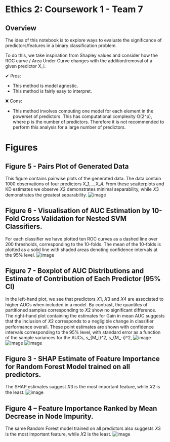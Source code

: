 # Ethics 2: Coursework 1 - Team 7

## Overview
The idea of this notebook is to explore ways to evaluate the significance of predictors/features in a binary classification problem.

To do this, we take inspiration from Shapley values and consider how the ROC curve / Area Under Curve changes with the addition/removal of a given predictor X_i.

✔ Pros:
* This method is model agnostic.
* This method is fairly easy to interpret.

❌ Cons:
* This method involves computing one model for each element in the powerset of predictors. This has computational complexity O(2^p), where p is the number of predictors. Therefore it is not recommended to perform this analysis for a large number of predictors.


# Figures
## Figure 5 - Pairs Plot of Generated Data 
This figure contains pairwise plots of the generated data. The data contain 1000 observations of four predictors X_1,...,X_4. From these scatterplots and KD estimates we observe 𝑋2 demonstrates minimal separability, while 𝑋3 demonstrates the greatest separability.
![image](https://user-images.githubusercontent.com/79708390/170829876-2c11cbea-6b3b-4b30-9a2d-6bcc6d5b00bc.png)

## Figure 6 - Visualisation of AUC Estimation by 10-Fold Cross Validation for Nested SVM Classifiers.
For each classifier we have plotted ten ROC curves as a dashed line over 200 thresholds, corresponding to the 10-folds. The mean of the 10-folds is plotted as a solid line with shaded areas denoting confidence intervals at the 95% level.
![image](https://user-images.githubusercontent.com/79708390/170829934-002e90f0-3bb2-4071-8b54-85399a63774d.png)

## Figure 7 - Boxplot of AUC Distributions and Estimate of Contribution of Each Predictor (95% CI)
In the left-hand plot, we see that predictors 𝑋1, 𝑋3 and 𝑋4 are associated to higher AUCs when included in a model. By contrast, the quantiles of partitioned samples corresponding to 𝑋2 show no significant difference. The right-hand plot containing the estimates for Gain in mean AUC suggests that the inclusion of 𝑋2 corresponds to a negligible change in classifier performance overall. These point estimates are shown with confidence intervals corresponding to the 95% level, with standard error as a function of the sample variances for the AUCs, s_{M_i}^2, s_{M_-i}^2,
![image](https://user-images.githubusercontent.com/79708390/170830170-1d7685ca-712c-4a04-8491-d4ad91dee9ab.png)
![image](https://user-images.githubusercontent.com/79708390/170829881-dc946e4d-ad3e-44c4-a78a-f2d5fda961f3.png)
![image](https://user-images.githubusercontent.com/79708390/170829887-a62f6651-8681-4760-b6f9-cfa62ed25d42.png)

## Figure 3 - SHAP Estimate of Feature Importance for Random Forest Model trained on all predictors.
The SHAP estimates suggest 𝑋3 is the most important feature, while 𝑋2 is the least.
![image](https://user-images.githubusercontent.com/79708390/170829900-b6e002f3-e92f-46c3-815d-892812e398e2.png)

## Figure 4 – Feature Importance Ranked by Mean Decrease in Node Impurity.
The same Random Forest model trained on all predictors also suggests 𝑋3 is the most important feature, while 𝑋2 is the least.
![image](https://user-images.githubusercontent.com/79708390/170830035-4572c105-f64c-44ad-af8e-52f26666d397.png)
